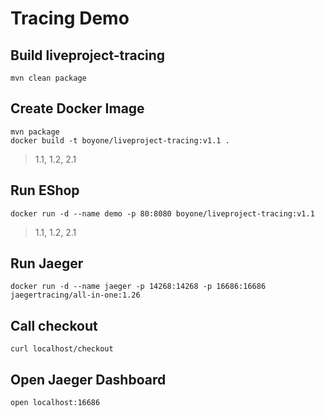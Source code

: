 # Tracing Demo

## Build liveproject-tracing

```shell
mvn clean package
```

## Create Docker Image

```shell
mvn package
docker build -t boyone/liveproject-tracing:v1.1 .
```

> 1.1, 1.2, 2.1

## Run EShop

```shell
docker run -d --name demo -p 80:8080 boyone/liveproject-tracing:v1.1
```

> 1.1, 1.2, 2.1

## Run Jaeger

```shell
docker run -d --name jaeger -p 14268:14268 -p 16686:16686 jaegertracing/all-in-one:1.26
```

## Call checkout

```shell
curl localhost/checkout
```

## Open Jaeger Dashboard

```shell
open localhost:16686
```